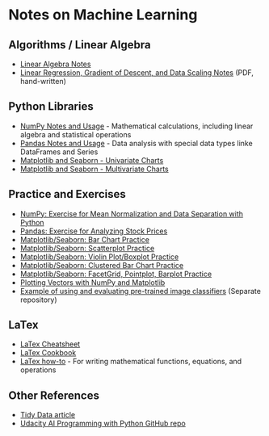 # Notes on Machine Learning

## Algorithms / Linear Algebra
- [Linear Algebra Notes](https://github.com/morinoko/machine_learning_notes/blob/master/Linear%20Algebra.ipynb)
- [Linear Regression, Gradient of Descent, and Data Scaling Notes](https://github.com/morinoko/machine_learning_notes/blob/master/ML_1_Linear_Regression.pdf) (PDF, hand-written)

## Python Libraries
- [NumPy Notes and Usage](https://github.com/morinoko/machine_learning_notes/blob/master/Numpy%20Introduction.ipynb) - Mathematical calculations, including linear algebra and statistical operations
- [Pandas Notes and Usage](https://github.com/morinoko/machine_learning_notes/blob/master/Pandas%20Introduction.ipynb) - Data analysis with special data types linke DataFrames and Series
- [Matplotlib and Seaborn - Univariate Charts](https://github.com/morinoko/machine_learning_notes/blob/master/Matplotlib%20and%20Seaborn%20-%20Univariate%20Charts.ipynb)
- [Matplotlib and Seaborn - Multivariate Charts](https://github.com/morinoko/machine_learning_notes/blob/master/Matplotlib%20and%20Seaborn%20-%20Multivariate%20Charts.ipynb)

## Practice and Exercises
- [NumPy: Exercise for Mean Normalization and Data Separation with Python](https://github.com/morinoko/machine_learning_notes/blob/master/Mean%20Normalization%20and%20Data%20Separation%20with%20NumPy.ipynb)
- [Pandas: Exercise for Analyzing Stock Prices](https://github.com/morinoko/machine_learning_notes/blob/master/Statistics%20from%20Stock%20Data%20with%20Pandas.ipynb)
- [Matplotlib/Seaborn: Bar Chart Practice](https://github.com/morinoko/machine_learning_notes/blob/master/Bar_Chart_Practice.ipynb)
- [Matplotlib/Seaborn: Scatterplot Practice](https://github.com/morinoko/machine_learning_notes/blob/master/Scatterplot_Practice.ipynb)
- [Matplotlib/Seaborn: Violin Plot/Boxplot Practice](https://github.com/morinoko/machine_learning_notes/blob/master/Violin_and_Box_Plot_Practice.ipynb)
- [Matplotlib/Seaborn: Clustered Bar Chart Practice](https://github.com/morinoko/machine_learning_notes/blob/master/Categorical_Plot_Practice.ipynb)
- [Matplotlib/Seaborn: FacetGrid, Pointplot, Barplot Practice](https://github.com/morinoko/machine_learning_notes/blob/master/Additional_Plot_Practice.ipynb)
- [Plotting Vectors with NumPy and Matplotlib](https://github.com/morinoko/machine_learning_notes/blob/master/vectors_lab.ipynb)
- [Example of using and evaluating pre-trained image classifiers](https://github.com/morinoko/python-pretrained-image-classifier-example) (Separate repository)

## LaTex
- [LaTex Cheatsheet](https://www.authorea.com/users/77723/articles/110898-how-to-write-mathematical-equations-expressions-and-symbols-with-latex-a-cheatsheet)
- [LaTex Cookbook](http://www.personal.ceu.hu/tex/cookbook.html#inline)
- [LaTex how-to](https://www.latex-tutorial.com/tutorials/amsmath/) - For writing mathematical functions, equations, and operations

## Other References
- [Tidy Data article](https://cran.r-project.org/web/packages/tidyr/vignettes/tidy-data.html)
- [Udacity AI Programming with Python GitHub repo](https://github.com/udacity/AIPND)
